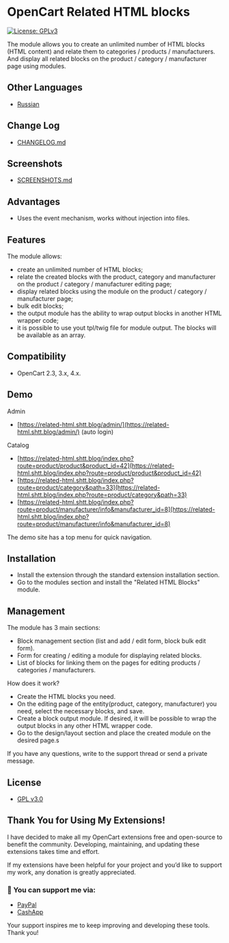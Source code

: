 # OpenCart Related HTML blocks
[![License: GPLv3](https://img.shields.io/badge/license-GPL%20V3-green?style=plastic)](LICENSE)

The module allows you to create an unlimited number of HTML blocks (HTML content) and relate them to categories / products / manufacturers. And display all related blocks on the product / category / manufacturer page using modules.

## Other Languages

* [Russian](README_RU.md)

## Change Log

* [CHANGELOG.md](docs/CHANGELOG.md)

## Screenshots

* [SCREENSHOTS.md](docs/SCREENSHOTS.md)

## Advantages

* Uses the event mechanism, works without injection into files.

## Features

The module allows:

* create an unlimited number of HTML blocks;
* relate the created blocks with the product, category and manufacturer on the product / category / manufacturer editing page;
* display related blocks using the module on the product / category / manufacturer page;
* bulk edit blocks;
* the output module has the ability to wrap output blocks in another HTML wrapper code;
* it is possible to use yout tpl/twig file for module output. The blocks will be available as an array.

## Compatibility

* OpenCart 2.3, 3.x, 4.x.

## Demo

Admin

* [https://related-html.shtt.blog/admin/](https://related-html.shtt.blog/admin/) (auto login)

Catalog

* [https://related-html.shtt.blog/index.php?route=product/product&product_id=42](https://related-html.shtt.blog/index.php?route=product/product&product_id=42)
* [https://related-html.shtt.blog/index.php?route=product/category&path=33](https://related-html.shtt.blog/index.php?route=product/category&path=33)
* [https://related-html.shtt.blog/index.php?route=product/manufacturer/info&manufacturer_id=8](https://related-html.shtt.blog/index.php?route=product/manufacturer/info&manufacturer_id=8)

The demo site has a top menu for quick navigation.

## Installation

* Install the extension through the standard extension installation section.
* Go to the modules section and install the "Related HTML Blocks" module.

## Management

The module has 3 main sections:

* Block management section (list and add / edit form, block bulk edit form).
* Form for creating / editing a module for displaying related blocks.
* List of blocks for linking them on the pages for editing products / categories / manufacturers.

How does it work?

* Create the HTML blocks you need.
* On the editing page of the entity(product, category, manufacturer) you need, select the necessary blocks, and save.
* Create a block output module. If desired, it will be possible to wrap the output blocks in any other HTML wrapper code.
* Go to the design/layout section and place the created module on the desired page.s

If you have any questions, write to the support thread or send a private message.

## License

* [GPL v3.0](LICENSE.MD)

## Thank You for Using My Extensions!

I have decided to make all my OpenCart extensions free and open-source to benefit the community. Developing, maintaining, and updating these extensions takes time and effort.

If my extensions have been helpful for your project and you’d like to support my work, any donation is greatly appreciated.

### 💙 You can support me via:

* [PayPal](https://paypal.me/TalgatShashakhmetov?country.x=US&locale.x=en_US)
* [CashApp](https://cash.app/$TalgatShashakhmetov)

Your support inspires me to keep improving and developing these tools. Thank you!
